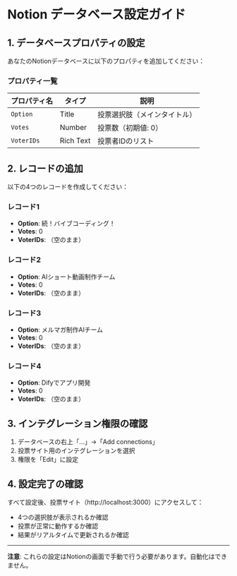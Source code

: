 # Notion データベース設定ガイド

## 1. データベースプロパティの設定

あなたのNotionデータベースに以下のプロパティを追加してください：

### プロパティ一覧
| プロパティ名 | タイプ | 説明 |
|-------------|--------|------|
| `Option` | Title | 投票選択肢（メインタイトル） |
| `Votes` | Number | 投票数（初期値: 0） |
| `VoterIDs` | Rich Text | 投票者IDのリスト |

## 2. レコードの追加

以下の4つのレコードを作成してください：

### レコード1
- **Option**: 続！バイブコーディング！
- **Votes**: 0
- **VoterIDs**: （空のまま）

### レコード2
- **Option**: AIショート動画制作チーム
- **Votes**: 0
- **VoterIDs**: （空のまま）

### レコード3
- **Option**: メルマガ制作AIチーム
- **Votes**: 0
- **VoterIDs**: （空のまま）

### レコード4
- **Option**: Difyでアプリ開発
- **Votes**: 0
- **VoterIDs**: （空のまま）

## 3. インテグレーション権限の確認

1. データベースの右上「...」→「Add connections」
2. 投票サイト用のインテグレーションを選択
3. 権限を「Edit」に設定

## 4. 設定完了の確認

すべて設定後、投票サイト（http://localhost:3000）にアクセスして：
- 4つの選択肢が表示されるか確認
- 投票が正常に動作するか確認
- 結果がリアルタイムで更新されるか確認

---

**注意**: これらの設定はNotionの画面で手動で行う必要があります。自動化はできません。